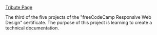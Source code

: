[Tribute Page](https://nevzatemreercan.github.io/technical-documentation/)

The third of the five projects of the "freeCodeCamp Responsive Web Design" certificate. The purpose of this project is learning to create a technical documentation.